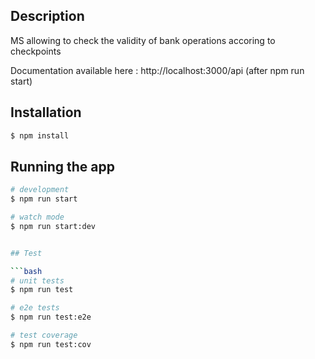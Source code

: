 ## Description

MS allowing to check the validity of bank operations accoring to checkpoints

Documentation available here : http://localhost:3000/api (after npm run start)

## Installation

```bash
$ npm install
```

## Running the app

```bash
# development
$ npm run start

# watch mode
$ npm run start:dev


## Test

```bash
# unit tests
$ npm run test

# e2e tests
$ npm run test:e2e

# test coverage
$ npm run test:cov
```

